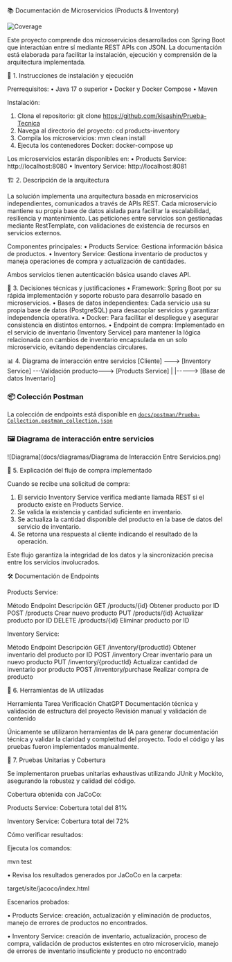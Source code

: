📚 Documentación de Microservicios (Products & Inventory)

![Coverage](https://img.shields.io/badge/coverage-100%25-brightgreen)

Este proyecto comprende dos microservicios desarrollados con Spring Boot que interactúan entre sí mediante REST APIs con JSON. La documentación está elaborada para facilitar la instalación, ejecución y comprensión de la arquitectura implementada.

🚀 1. Instrucciones de instalación y ejecución

Prerrequisitos:
•	Java 17 o superior
•	Docker y Docker Compose
•	Maven

Instalación:
1.	Clona el repositorio:
git clone https://github.com/kisashin/Prueba-Tecnica
2.	Navega al directorio del proyecto:
cd products-inventory
3.	Compila los microservicios:
mvn clean install
4.	Ejecuta los contenedores Docker:
docker-compose up

Los microservicios estarán disponibles en:
•	Products Service: http://localhost:8080
•	Inventory Service: http://localhost:8081

🏗️ 2. Descripción de la arquitectura

La solución implementa una arquitectura basada en microservicios independientes, comunicados a través de APIs REST. Cada microservicio mantiene su propia base de datos aislada para facilitar la escalabilidad, resiliencia y mantenimiento. Las peticiones entre servicios son gestionadas mediante RestTemplate, con validaciones de existencia de recursos en servicios externos.

Componentes principales:
•	Products Service: Gestiona información básica de productos.
•	Inventory Service: Gestiona inventario de productos y maneja operaciones de compra y actualización de cantidades.

Ambos servicios tienen autenticación básica usando claves API.

📐 3. Decisiones técnicas y justificaciones
•	Framework: Spring Boot por su rápida implementación y soporte robusto para desarrollo basado en microservicios.
•	Bases de datos independientes: Cada servicio usa su propia base de datos (PostgreSQL) para desacoplar servicios y garantizar independencia operativa.
•	Docker: Para facilitar el despliegue y asegurar consistencia en distintos entornos.
•	Endpoint de compra: Implementado en el servicio de inventario (Inventory Service) para mantener la lógica relacionada con cambios de inventario encapsulada en un solo microservicio, evitando dependencias circulares.

📊 4. Diagrama de interacción entre servicios
[Cliente] ---> [Inventory Service] ---Validación producto---> [Products Service]
                 |
                 |-----> [Base de datos Inventario]

### 📦 Colección Postman

La colección de endpoints está disponible en [`docs/postman/Prueba-Collection.postman_collection.json`](docs/postman/Prueba-Collection.postman_collection.json)

### 🖼️ Diagrama de interacción entre servicios

![Diagrama](docs/diagramas/Diagrama de Interacción Entre Servicios.png)


🔄 5. Explicación del flujo de compra implementado

Cuando se recibe una solicitud de compra:
1.	El servicio Inventory Service verifica mediante llamada REST si el producto existe en Products Service.
2.	Se valida la existencia y cantidad suficiente en inventario.
3.	Se actualiza la cantidad disponible del producto en la base de datos del servicio de inventario.
4.	Se retorna una respuesta al cliente indicando el resultado de la operación.

Este flujo garantiza la integridad de los datos y la sincronización precisa entre los servicios involucrados.

🛠️ Documentación de Endpoints

Products Service:

Método	    Endpoint	        Descripción
GET	        /products/{id}	    Obtener producto por ID
POST	    /products	        Crear nuevo producto
PUT	        /products/{id}	    Actualizar producto por ID
DELETE	    /products/{id}	    Eliminar producto por ID

Inventory Service:

Método	     Endpoint	                Descripción
GET	         /inventory/{productId}	    Obtener inventario del producto por ID
POST	     /inventory	                Crear inventario para un nuevo producto
PUT	         /inventory/{productId}	    Actualizar cantidad de inventario por producto
POST	     /inventory/purchase	    Realizar compra de producto

🧠 6. Herramientas de IA utilizadas

Herramienta         	Tarea	                                                            Verificación
ChatGPT	                Documentación técnica y validación de estructura del proyecto	    Revisión manual y validación de contenido

Únicamente se utilizaron herramientas de IA para generar documentación técnica y validar la claridad y completitud del proyecto. Todo el código y las pruebas fueron implementados manualmente.

🧪 7. Pruebas Unitarias y Cobertura

Se implementaron pruebas unitarias exhaustivas utilizando JUnit y Mockito, asegurando la robustez y calidad del código.

Cobertura obtenida con JaCoCo:

Products Service: Cobertura total del 81%

Inventory Service: Cobertura total del 72%

Cómo verificar resultados:

Ejecuta los comandos:

mvn test

• Revisa los resultados generados por JaCoCo en la carpeta:

target/site/jacoco/index.html

Escenarios probados:

• Products Service: creación, actualización y eliminación de productos, manejo de errores de productos no encontrados.

• Inventory Service: creación de inventario, actualización, proceso de compra, validación de productos existentes en otro microservicio, manejo de errores de inventario insuficiente y producto no encontrado

